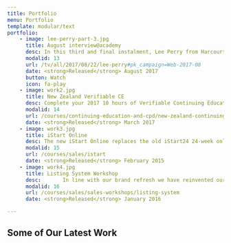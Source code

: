 ```yaml
---
title: Portfolio
menu: Portfolio
template: modular/text
portfolio:
    - image: lee-perry-part-3.jpg
      title: August interview@academy
      desc: In this third and final instalment, Lee Perry from Harcourts Mandurah talks about his passion for team culture and how he 'bumps the lamp' when it comes to fostering the culture within the Harcourts Mandurah office.
      modalid: 13
      url: /tv/all/2017/08/22/lee-perry#pk_campaign=Web-2017-08
      date: <strong>Released</strong> August 2017
      button: Watch
      icon: fa-play
    - image: work2.jpg
      title: New Zealand Verifiable CE
      desc: Complete your 2017 10 hours of Verifiable Continuing Education online for $69 (inc. GST).
      modalid: 14
      url: /courses/continuing-education-and-cpd/new-zealand-continuing-education
      date: <strong>Released</strong> March 2017
    - image: work3.jpg
      title: iStart Online
      desc: The new iStart Online replaces the old iStart24 24-week online program. We have refined and updated the new iStart making it faster and easier to complete.
      modalid: 15
      url: /courses/sales/istart
      date: <strong>Released</strong> February 2015
    - image: work4.jpg
      title: Listing System Workshop
      desc: ￼￼￼￼￼￼In line with our brand refresh we have reinvented our listing system and the products that sit within this range. Join us at the Academy to witness the transformation from the old to the new listing system and learn how to implement the new products into your business.
      modalid: 16
      url: /courses/sales/sales-workshops/listing-system
      date: <strong>Released</strong> January 2016

---
```


## Some of Our Latest Work
